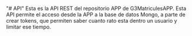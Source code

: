 "# API" 
Esta es la API REST del repositorio APP de G3MatriculesAPP.
Esta API permite el acceso desde la APP a la base de datos Mongo, a parte de crear tokens, que permiten saber cuanto rato esta dentro un usuario y limitar ese tiempo.


